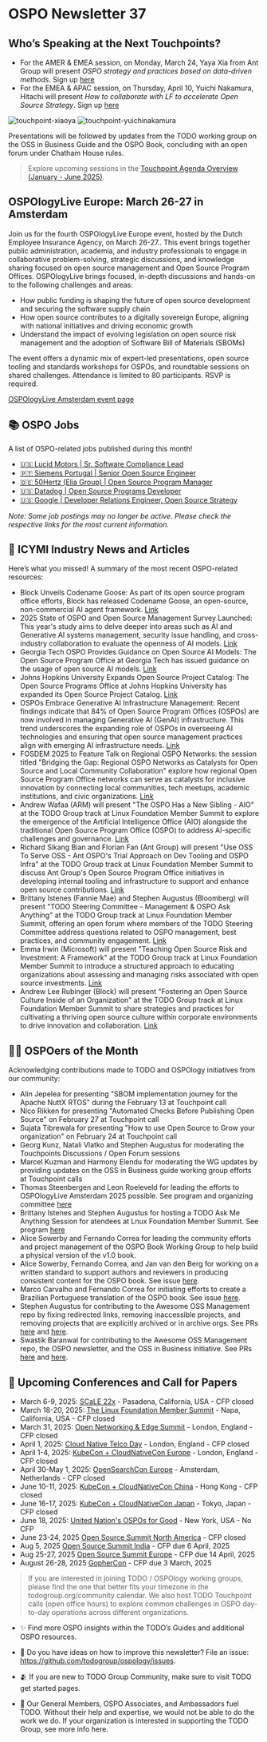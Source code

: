 # OSPO Newsletter 37

## Who’s Speaking at the Next Touchpoints?

- For the AMER & EMEA session, on Monday, March 24, Yaya Xia from Ant Group will present *OSPO strategy and practices based on data-driven methods*. Sign up [here](https://github.com/todogroup/ospology/blob/main/meetings/Agenda_2025/Mar-24.md)
- For the EMEA & APAC session, on Thursday, April 10, Yuichi Nakamura, Hitachi will present *How to collaborate with LF to accelerate Open Source Strategy*. Sign up [here](https://github.com/todogroup/ospology/blob/main/meetings/Agenda_2025/Apr-10.md)


![touchpoint-xiaoya](https://github.com/user-attachments/assets/5a91172e-3423-4920-840a-2b3bad106e24)
![touchpoint-yuichinakamura](https://github.com/user-attachments/assets/9f9ef583-b5ab-4795-8e43-f6a3e20534ee)

Presentations will be followed by updates from the TODO working group on the OSS in Business Guide and the OSPO Book, concluding with an open forum under Chatham House rules.

> Explore upcoming sessions in the [Touchpoint Agenda Overview (January - June 2025)](https://github.com/todogroup/ospology/tree/main/meetings/Agenda_2025).

## OSPOlogyLive Europe: March 26-27 in Amsterdam

Join us for the fourth OSPOlogyLive Europe event, hosted by the Dutch Employee Insurance Agency, on March 26-27.. This event brings together public administration, academia, and industry professionals to engage in collaborative problem-solving, strategic discussions, and knowledge sharing focused on open source management and Open Source Program Offices.
OSPOlogyLive brings focused, in-depth discussions and hands-on to the following challenges and areas:

- How public funding is shaping the future of open source development and securing the software supply chain
- How open source contributes to a digitally sovereign Europe, aligning with national initiatives and driving economic growth
- Understand the impact of evolving legislation on open source risk management and the adoption of Software Bill of Materials (SBOMs)


The event offers a dynamic mix of expert-led presentations, open source tooling and standards workshops for OSPOs, and roundtable sessions on shared challenges. Attendance is limited to 80 participants. RSVP is required.

[OSPOlogyLive Amsterdam event page](https://community.linuxfoundation.org/events/details/lfhq-ospology-european-chapter-presents-ospologylive-amsterdam/)


## 📚 OSPO Jobs

A list of OSPO-related jobs published during this month!

- [🇺🇸 Lucid Motors | Sr. Software Compliance Lead](https://job-boards.greenhouse.io/lucidmotors/jobs/4550640007)
- [🇵🇹 Siemens Portugal | Senior Open Source Engineer](https://jobs.siemens.com/careers/job?job_id=453967)
- [🇩🇪 50Hertz (Elia Group) | Open Source Program Manager](https://karriere.50hertz.com/offer/open-source-program-manager-f-m-d/014106ad-f26c-41e8-b518-595f5b483ae2)
- [🇺🇸 Datadog | Open Source Programs Developer](https://careers.datadoghq.com/detail/6615520/?gh_jid=6615520)
- [🇺🇸 Google | Developer Relations Engineer, Open Source Strategy](https://www.linkedin.com/jobs/view/4134459943/)

*Note: Some job postings may no longer be active. Please check the respective links for the most current information.*

## 📌 ICYMI Industry News and Articles

Here’s what you missed! A summary of the most recent OSPO-related resources:

- Block Unveils Codename Goose: As part of its open source program office efforts, Block has released Codename Goose, an open-source, non-commercial AI agent framework. [Link](https://www.infoq.com/news/2025/02/codename-goose/)
- 2025 State of OSPO and Open Source Management Survey Launched: This year's study aims to delve deeper into areas such as AI and Generative AI systems management, security issue handling, and cross-industry collaboration to evaluate the openness of AI models. [Link](https://todogroup.org/blog/2025-state-ospo-oss-management-cfs/)
- Georgia Tech OSPO Provides Guidance on Open Source AI Models: The Open Source Program Office at Georgia Tech has issued guidance on the usage of open source AI models. [Link](https://ospo.cc.gatech.edu/open-source-ai/)
- Johns Hopkins University Expands Open Source Project Catalog: The Open Source Programs Office at Johns Hopkins University has expanded its Open Source Project Catalog. [Link](https://ospo.library.jhu.edu/services/open-source-project-catalog/)
- OSPOs Embrace Generative AI Infrastructure Management: Recent findings indicate that 84% of Open Source Program Offices (OSPOs) are now involved in managing Generative AI (GenAI) infrastructure. This trend underscores the expanding role of OSPOs in overseeing AI technologies and ensuring that open source management practices align with emerging AI infrastructure needs. [Link](https://todogroup.org/blog/state-of-ospo-2024/)
- FOSDEM 2025 to Feature Talk on Regional OSPO Networks: the session titled "Bridging the Gap: Regional OSPO Networks as Catalysts for Open Source and Local Community Collaboration" explore how regional Open Source Program Office networks can serve as catalysts for inclusive innovation by connecting local communities, tech meetups, academic institutions, and civic organizations. [Link](https://fosdem.org/2025/schedule/event/fosdem-2025-5904-bridging-the-gap-regional-ospo-networks-as-catalysts-for-open-source-and-local-community-collaboration/)
- Andrew Wafaa (ARM) will present "The OSPO Has a New Sibling - AIO" at the TODO Group track at Linux Foundation Member Summit to explore the emergence of the Artificial Intelligence Office (AIO) alongside the traditional Open Source Program Office (OSPO) to address AI-specific challenges and governance. [Link](https://lfms25.sched.com/event/1Kj2G/the-ospo-has-a-new-sibling-aio)
- Richard Sikang Bian and Florian Fan (Ant Group) will present "Use OSS To Serve OSS - Ant OSPO's Trial Approach on Dev Tooling and OSPO Infra" at the TODO Group track at Linux Foundation Member Summit to discuss Ant Group's Open Source Program Office initiatives in developing internal tooling and infrastructure to support and enhance open source contributions. [Link](https://lfms25.sched.com/event/1Kj3H/use-oss-to-serve-oss-ant-ospos-trial-approach-on-dev-tooling-and-ospo-infra)
- Brittany Istenes (Fannie Mae) and Stephen Augustus (Bloomberg) will present "TODO Steering Committee - Management & OSPO Ask Anything" at the TODO Group track at Linux Foundation Member Summit, offering an open forum where members of the TODO Steering Committee address questions related to OSPO management, best practices, and community engagement. [Link](https://lfms25.sched.com/event/1Kj2X/todo-steering-committee-management-ospo-ask-anything)
- Emma Irwin (Microsoft) will present "Teaching Open Source Risk and Investment: A Framework" at the TODO Group track at Linux Foundation Member Summit to introduce a structured approach to educating organizations about assessing and managing risks associated with open source investments. [Link](https://lfms25.sched.com/event/1Kj2N/teaching-open-source-risk-and-investment-a-framework)
- Andrew Lee Rubinger (Block) will present "Fostering an Open Source Culture Inside of an Organization" at the TODO Group track at Linux Foundation Member Summit to share strategies and practices for cultivating a thriving open source culture within corporate environments to drive innovation and collaboration. [Link](https://lfms25.sched.com/event/1Kj1Y/fostering-an-open-source-culture-inside-of-an-organization)

  
## 🙋‍♀️ OSPOers of the Month
Acknowledging contributions made to TODO and OSPOlogy initiatives from our community:

- Alin Jepelea for presenting "SBOM implementation journey for the Apache NuttX RTOS" during the February 13 at Touchpoint call
- Nico Rikken for presenting "Automated Checks Before Publishing Open Source" on February 27 at Touchpoint call
- Sujata Tibrewala for presenting "How to use Open Source to Grow your organization" on February 24 at Touchpoint call
- Georg Kunz, Natali Vlatko and Stephen Augustus for moderating the Touchpoints Discussions / Open Forum sessions
- Marcel Kuzman and Harmony Elendu for moderating the WG updates by providing updates on the OSS in Business guide working group efforts at Touchpoint calls
- Thomas Steenbergen and Leon Roeleveld for leading the efforts to OSPOlogyLive Amsterdam 2025 possible. See program and organizing committee [here](https://community.linuxfoundation.org/events/details/lfhq-ospology-european-chapter-presents-ospologylive-amsterdam/)
- Brittany Istenes and Stephen Augustus for hosting a TODO Ask Me Anything Session for atendees at Lnux Foundation Member Summit. See program [here](https://lfms25.sched.com/event/1urXo/todo-steering-committee-management-ospo-ask-anything-brittany-istenes-fannie-mae-stephen-augustus-bloomberg-lp?iframe=yes&w=100%&sidebar=yes&bg=no)
- Alice Sowerby and Fernando Correa for leading the community efforts and project management of the OSPO Book Working Group to help build a physical version of the v1.0 book.
- Alice Sowerby, Fernando Correa, and Jan van den Berg for working on a written standard to support authors and reviewers in producing consistent content for the OSPO book. See issue [here](https://github.com/todogroup/ospology/issues/556).
- Marco Carvalho and Fernando Correa for initiating efforts to create a Brazilian Portuguese translation of the OSPO book. See issue [here](https://github.com/todogroup/ospology/issues/558).
- Stephen Augustus for contributing to the Awesome OSS Management repo by fixing redirected links, removing inaccessible projects, and removing projects that are explicitly archived or in archive orgs. See PRs [here](https://github.com/todogroup/awesome-ospo/pull/69) and [here](https://github.com/todogroup/awesome-ospo/pull/68).
- Swastik Baranwal for contributing to the Awesome OSS Management repo, the OSPO newsletter, and the OSS in Business initiative. See PRs [here](https://github.com/todogroup/awesome-ospo/pull/70) and [here](https://github.com/todogroup/ospology/pull/557).
  
## 📎 Upcoming Conferences and Call for Papers

- March 6-9, 2025: [SCaLE 22x](https://en.wikipedia.org/wiki/Southern_California_Linux_Expo) - Pasadena, California, USA - CFP closed
- March 18-20, 2025: [The Linux Foundation Member Summit](https://events.linuxfoundation.org/the-linux-foundation-member-summit/) - Napa, California, USA - CFP closed
- March 31, 2025: [Open Networking & Edge Summit](https://www.linuxfoundation.org/press/open-networking-edge-summit-2025-heads-to-london-alongside-kubecon-cloudnativecon-europe-march-31-april-1-2025) - London, England - CFP closed
- April 1, 2025: [Cloud Native Telco Day](https://www.linuxfoundation.org/press/open-networking-edge-summit-2025-heads-to-london-alongside-kubecon-cloudnativecon-europe-march-31-april-1-2025) - London, England - CFP closed
- April 1-4, 2025: [KubeCon + CloudNativeCon Europe](https://events.linuxfoundation.org/kubecon-cloudnativecon-europe/) - London, England - CFP closed
- April 30-May 1, 2025: [OpenSearchCon Europe](https://www.prnewswire.com/news-releases/the-linux-foundation-unveils-2025-event-schedule-empowering-open-source-innovation-worldwide-302326997.html) - Amsterdam, Netherlands - CFP closed
- June 10-11, 2025: [KubeCon + CloudNativeCon China](https://events.linuxfoundation.org/kubecon-cloudnativecon-china/) - Hong Kong - CFP closed
- June 16-17, 2025: [KubeCon + CloudNativeCon Japan](https://events.linuxfoundation.org/kubecon-cloudnativecon-japan/) - Tokyo, Japan - CFP closed
- June 18, 2025: [United Nation's OSPOs for Good](https://www.un.org/digital-emerging-technologies/content/open-source-week-2025) - New York, USA - No CFP
- June 23-24, 2025 [Open Source Summit North America](https://events.linuxfoundation.org/open-source-summit-north-america/) - CFP closed
- Aug 5, 2025 [Open Source Summit India](https://events.linuxfoundation.org/open-source-summit-india/) - CFP due 6 April, 2025
- Aug 25-27, 2025 [Open Source Summit Europe](https://events.linuxfoundation.org/open-source-summit-europe/) - CFP due 14 April, 2025
- August 26-28, 2025 [GopherCon](https://www.gophercon.com/) - CFP due 3 March, 2025

> If you are interested in joining TODO / OSPOlogy working groups, please find the one that better fits your timezone in the todogroup.org/community calendar. We
also host TODO Touchpoint calls (open office hours) to explore common challenges in OSPO day-to-day operations across different organizations.

- ✨ Find more OSPO insights within the TODO’s Guides and additional OSPO resources.

- 🧐 Do you have ideas on how to improve this newsletter? File an issue: https://github.com/todogroup/ospology/issues.

- 🫂 If you are new to TODO Group Community, make sure to visit TODO get started pages.

- 💚 Our General Members, OSPO Associates, and Ambassadors fuel TODO. Without their help and expertise, we would not be able to do the work we do. If your organization is interested in supporting the TODO Group, see more info here.

